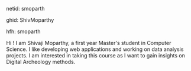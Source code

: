 netid: smoparth

ghid: ShivMoparthy

hfh: smoparth

Hi ! I am Shivaji Moparthy, a first year Master's student in Computer Science.
I like developing web applications and working on data analysis projects.
I am interested in taking this course as I want to gain insights on Digital Archeology methods.

